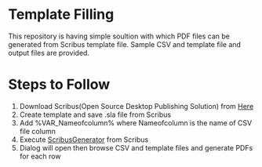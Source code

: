 # Template Filling
 This repository is having simple soultion with which PDF files can be generated from Scribus template file. Sample CSV and template file and output files are provided.
 # Steps to Follow
 1. Download Scribus(Open Source Desktop Publishing Solution) from [Here](https://www.scribus.net/)
 2. Create template and save .sla file from Scribus
 3. Add %VAR_Nameofcolumn% where Nameofcolumn is the name of CSV file column
 4. Execute [ScribusGenerator](http://berteh.github.io/ScribusGenerator/) from Scribus
 5. Dialog will open then browse CSV and template files and generate PDFs for each row
